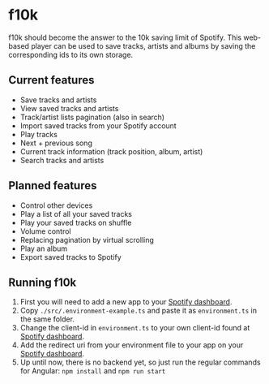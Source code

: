 # f10k

f10k should become the answer to the 10k saving limit of Spotify. This web-based player
can be used to save tracks, artists and albums by saving the corresponding ids to its own storage.

## Current features

- Save tracks and artists
- View saved tracks and artists
- Track/artist lists pagination (also in search)
- Import saved tracks from your Spotify account
- Play tracks
- Next + previous song
- Current track information (track position, album, artist)
- Search tracks and artists

## Planned features

- Control other devices
- Play a list of all your saved tracks
- Play your saved tracks on shuffle
- Volume control
- Replacing pagination by virtual scrolling
- Play an album
- Export saved tracks to Spotify

## Running f10k

1. First you will need to add a new app to your 
[Spotify dashboard](https://developer.spotify.com/dashboard/login).
1. Copy `./src/.environment-example.ts` and paste it as `environment.ts` in the same folder. 
1. Change the client-id in `environment.ts` to your own client-id found at 
[Spotify dashboard](https://developer.spotify.com/dashboard/login).
1. Add the redirect uri from your environment file to your app on your 
[Spotify dashboard](https://developer.spotify.com/dashboard/login).
1. Up until now, there is no backend yet, so just run the regular commands for Angular: 
`npm install` and `npm run start` 
